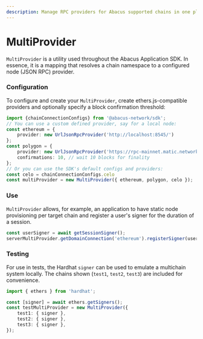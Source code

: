 ```yaml
---
description: Manage RPC providers for Abacus supported chains in one place
---
```


# MultiProvider

`MultiProvider` is a utility used throughout the Abacus Application SDK. In essence, it is a mapping that resolves a chain namespace to a configured node (JSON RPC) provider.

### Configuration

To configure and create your `MultiProvider`, create ethers.js-compatible providers and optionally specify a block confirmation threshold:&#x20;

```typescript
import {chainConnectionConfigs} from '@abacus-network/sdk';
// You can use a custom defined provider, say for a local node:
const ethereum = {
    provider: new UrlJsonRpcProvider('http://localhost:8545/')
};
const polygon = {
    provider: new UrlJsonRpcProvider('https://rpc-mainnet.matic.network'),
    confirmations: 10, // wait 10 blocks for finality
};
// Or you can use the SDK's default configs and providers:
const celo = chainConnectionConfigs.celo
const multiProvider = new MultiProvider({ ethereum, polygon, celo });
```

### Use

`MultiProvider` allows, for example, an application to have static node provisioning per target chain and register a user's signer for the duration of a session.

```typescript
const userSigner = await getSessionSigner();
serverMultiProvider.getDomainConnection('ethereum').registerSigner(userSigner);
```

### Testing

For use in tests, the Hardhat `signer` can be used to emulate a multichain system locally. The chains shown (`test1`, `test2`, `test3`) are included for convenience.

```typescript
import { ethers } from 'hardhat';

const [signer] = await ethers.getSigners();
const testMultiProvider = new MultiProvider({
    test1: { signer },
    test2: { signer },
    test3: { signer },
});
```

